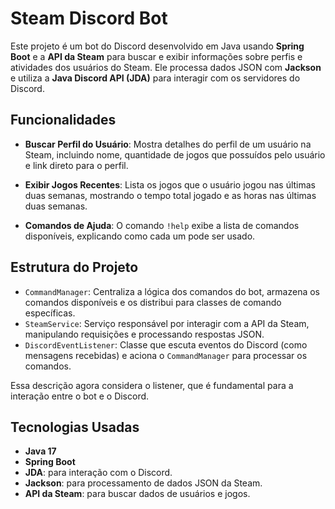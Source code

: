 # Steam Discord Bot

Este projeto é um bot do Discord desenvolvido em Java usando **Spring Boot** e a **API da 
Steam** para buscar e exibir informações sobre perfis e atividades dos usuários do Steam. Ele 
processa dados JSON com **Jackson** e utiliza a **Java Discord API (JDA)** para interagir com os 
servidores do Discord.

## Funcionalidades

- **Buscar Perfil do Usuário**: Mostra detalhes do perfil de um usuário na Steam, 
  incluindo nome, quantidade de jogos que possuídos pelo usuário e 
  link direto para o perfil.

- **Exibir Jogos Recentes**: Lista os jogos que o usuário jogou nas últimas duas semanas, 
  mostrando o tempo total jogado e as horas nas últimas duas semanas.

- **Comandos de Ajuda**: O comando `!help` exibe a lista de comandos disponíveis, explicando como cada um pode ser usado.

## Estrutura do Projeto

- `CommandManager`: Centraliza a lógica dos comandos do bot, armazena os comandos disponíveis e os distribui para classes de comando específicas.
- `SteamService`: Serviço responsável por interagir com a API da Steam, manipulando requisições e processando respostas JSON.
- `DiscordEventListener`: Classe que escuta eventos do Discord (como mensagens recebidas) e aciona o `CommandManager` para processar os comandos.

Essa descrição agora considera o listener, que é fundamental para a interação entre o bot e o Discord.

## Tecnologias Usadas
- **Java 17**
- **Spring Boot**
- **JDA**: para interação com o Discord.
- **Jackson**: para processamento de dados JSON da Steam.
- **API da Steam**: para buscar dados de usuários e jogos.
